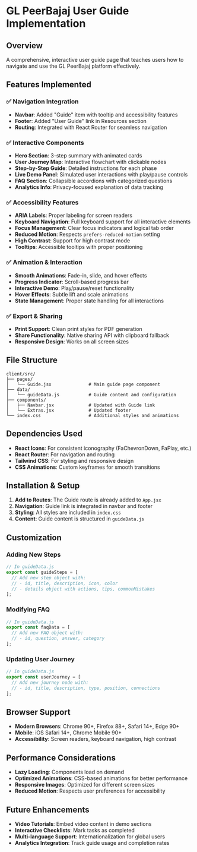 # GL PeerBajaj User Guide Implementation

## Overview
A comprehensive, interactive user guide page that teaches users how to navigate and use the GL PeerBajaj platform effectively.

## Features Implemented

### ✅ Navigation Integration
- **Navbar**: Added "Guide" item with tooltip and accessibility features
- **Footer**: Added "User Guide" link in Resources section
- **Routing**: Integrated with React Router for seamless navigation

### ✅ Interactive Components
- **Hero Section**: 3-step summary with animated cards
- **User Journey Map**: Interactive flowchart with clickable nodes
- **Step-by-Step Guide**: Detailed instructions for each phase
- **Live Demo Panel**: Simulated user interactions with play/pause controls
- **FAQ Section**: Collapsible accordions with categorized questions
- **Analytics Info**: Privacy-focused explanation of data tracking

### ✅ Accessibility Features
- **ARIA Labels**: Proper labeling for screen readers
- **Keyboard Navigation**: Full keyboard support for all interactive elements
- **Focus Management**: Clear focus indicators and logical tab order
- **Reduced Motion**: Respects `prefers-reduced-motion` setting
- **High Contrast**: Support for high contrast mode
- **Tooltips**: Accessible tooltips with proper positioning

### ✅ Animation & Interaction
- **Smooth Animations**: Fade-in, slide, and hover effects
- **Progress Indicator**: Scroll-based progress bar
- **Interactive Demo**: Play/pause/reset functionality
- **Hover Effects**: Subtle lift and scale animations
- **State Management**: Proper state handling for all interactions

### ✅ Export & Sharing
- **Print Support**: Clean print styles for PDF generation
- **Share Functionality**: Native sharing API with clipboard fallback
- **Responsive Design**: Works on all screen sizes

## File Structure

```
client/src/
├── pages/
│   └── Guide.jsx              # Main guide page component
├── data/
│   └── guideData.js           # Guide content and configuration
├── components/
│   ├── Navbar.jsx             # Updated with Guide link
│   └── Extras.jsx             # Updated footer
└── index.css                  # Additional styles and animations
```

## Dependencies Used

- **React Icons**: For consistent iconography (FaChevronDown, FaPlay, etc.)
- **React Router**: For navigation and routing
- **Tailwind CSS**: For styling and responsive design
- **CSS Animations**: Custom keyframes for smooth transitions

## Installation & Setup

1. **Add to Routes**: The Guide route is already added to `App.jsx`
2. **Navigation**: Guide link is integrated in navbar and footer
3. **Styling**: All styles are included in `index.css`
4. **Content**: Guide content is structured in `guideData.js`

## Customization

### Adding New Steps
```javascript
// In guideData.js
export const guideSteps = [
  // Add new step object with:
  // - id, title, description, icon, color
  // - details object with actions, tips, commonMistakes
];
```

### Modifying FAQ
```javascript
// In guideData.js
export const faqData = [
  // Add new FAQ object with:
  // - id, question, answer, category
];
```

### Updating User Journey
```javascript
// In guideData.js
export const userJourney = [
  // Add new journey node with:
  // - id, title, description, type, position, connections
];
```

## Browser Support

- **Modern Browsers**: Chrome 90+, Firefox 88+, Safari 14+, Edge 90+
- **Mobile**: iOS Safari 14+, Chrome Mobile 90+
- **Accessibility**: Screen readers, keyboard navigation, high contrast

## Performance Considerations

- **Lazy Loading**: Components load on demand
- **Optimized Animations**: CSS-based animations for better performance
- **Responsive Images**: Optimized for different screen sizes
- **Reduced Motion**: Respects user preferences for accessibility

## Future Enhancements

- **Video Tutorials**: Embed video content in demo sections
- **Interactive Checklists**: Mark tasks as completed
- **Multi-language Support**: Internationalization for global users
- **Analytics Integration**: Track guide usage and completion rates
